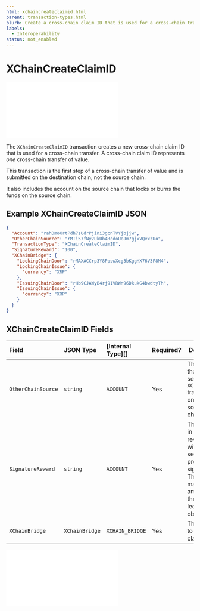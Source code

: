```yaml
---
html: xchaincreateclaimid.html 
parent: transaction-types.html
blurb: Create a cross-chain claim ID that is used for a cross-chain transfer.
labels:
  - Interoperability
status: not_enabled
---
```

# XChainCreateClaimID

<embed src="/snippets/_xchain-bridges-disclaimer.md" />

The `XChainCreateClaimID` transaction creates a new cross-chain claim ID that is used for a cross-chain transfer. A cross-chain claim ID represents *one* cross-chain transfer of value. 

This transaction is the first step of a cross-chain transfer of value and is submitted on the destination chain, not the source chain. 

It also includes the account on the source chain that locks or burns the funds on the source chain.


## Example XChainCreateClaimID JSON

```json
{
  "Account": "rahDmoXrtPdh7sUdrPjini3gcnTVYjbjjw",
  "OtherChainSource": "rMTi57fNy2UkUb4RcdoUeJm7gjxVQvxzUo",
  "TransactionType": "XChainCreateClaimID",
  "SignatureReward": "100",
  "XChainBridge": {
    "LockingChainDoor": "rMAXACCrp3Y8PpswXcg3bKggHX76V3F8M4",
    "LockingChainIssue": {
      "currency": "XRP"
    },
    "IssuingChainDoor": "rHb9CJAWyB4rj91VRWn96DkukG4bwdtyTh",
    "IssuingChainIssue": {
      "currency": "XRP"
    }
  }
}
```


## XChainCreateClaimID Fields

| Field              | JSON Type         | [Internal Type][] | Required? | Description |
|:-------------------|:------------------|:------------------|:----------|-------------|
| `OtherChainSource` | `string`          | `ACCOUNT`         | Yes       | The account that must send the `XChainCommit` transaction on the source chain.
| `SignatureReward`  | `string`          | `ACCOUNT`         | Yes       | The amount, in XRP, to reward the witness servers for providing signatures. This must match the amount on the `Bridge` ledger object.
| `XChainBridge`     | `XChainBridge`    | `XCHAIN_BRIDGE`   | Yes       | The bridge to create the claim ID for. |


<embed src="/docs/xls-38d-cross-chain-bridge/snippets/_xchainbridge-serialization.md" />


<!-- ## Error Cases

In addition to errors that can occur for all transactions, {{currentpage.name}} transactions can result in the following [transaction result codes](transaction-results.html):

| Error Code                    | Description                                  |
|:------------------------------|:---------------------------------------------|
| `temDISABLED`                 | The [NonFungibleTokensV1 amendment][] is not enabled. |
-->

